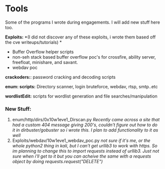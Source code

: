 # Tools

Some of the programs I wrote during engagements. I will add new stuff here too.  

**Exploits:** *(I did not discover any of these exploits, i wrote them based off the cve writeups/tutorials) *
  * Buffer Overflow helper scripts
  * non-seh stack based buffer overflow poc's for crossfire, ability server, freefloat, minishare, and savant. 
  * webdav poc

**crackoders:**: password cracking and decoding scripts


**enum: scripts:** Directory scanner, login bruteforce, webdav, rtsp, smtp..etc 

**wordlistEdit:** scripts for wordlist generation and file searches/manipulation
	

### **New Stuff**: 

1) enum/http/dirs/0x10w1eve1_Dirscan.py   _Recently came across a site that had a custom 404 message giving 200's, couldn't figure out how to do it in dirbuster/gobuster so i wrote this. I plan to add functionality to it as well_
2) Exploits/webdav/10w1eve1_webdav_poc.py   _not sure if it's me, or the whole python2 thing in kali, but I can't get urllib3 to work with https. So im planning to change this to import requests instead of urllib3. Just not sure when i'll get to it but you can acheive the same with a requests object by doing requests.request("DELETE")_
